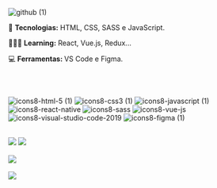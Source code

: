 
![github (1)](https://user-images.githubusercontent.com/97412434/178117359-90339ecf-d9b2-4c15-b1a6-dcba891f9e92.svg)




<p align="left">
 🦄 <strong> Tecnologias:</strong> HTML, CSS, SASS e JavaScript.
</p>
<p align="left">
👩🏻‍💻 <strong>Learning:</strong> React, Vue.js, Redux...
</p>
<p align="left">
💻 <strong>Ferramentas: </strong>VS Code e Figma.
</p>
<br>

<br>

   ![icons8-html-5 (1)](https://user-images.githubusercontent.com/97412434/155586433-60a6dfe2-28ac-4f4d-ac0d-8bd1262ee9ff.svg)
![icons8-css3 (1)](https://user-images.githubusercontent.com/97412434/155586627-c3078866-833f-4022-90bb-a5133cce86c7.svg)
![icons8-javascript (1)](https://user-images.githubusercontent.com/97412434/155586786-f8c5df76-d1e9-4f08-b0ff-8663ce6a1d4c.svg)
![icons8-react-native](https://user-images.githubusercontent.com/97412434/155586906-bfdcc02f-5e70-401b-a305-4aec0f03bd76.svg)
![icons8-sass](https://user-images.githubusercontent.com/97412434/155587006-0046e85c-58a0-4143-b555-f6b0e2275d01.svg)
![icons8-vue-js](https://user-images.githubusercontent.com/97412434/171059244-10869bc4-43da-4bee-9be8-ab3eb3089eaa.svg)
![icons8-visual-studio-code-2019](https://user-images.githubusercontent.com/97412434/155587257-0660de9b-6318-4178-9904-cacaa9259c6c.svg)
![icons8-figma (1)](https://user-images.githubusercontent.com/97412434/155587393-11c563c0-8d83-4b8c-acba-8acaec1d528f.svg)

   
<br>
 <a href="https://www.linkedin.com/in/itsrafa/" target="_blank"><img src="https://img.shields.io/badge/-LinkedIn-%230077B5?style=for-the-badge&logo=linkedin&logoColor=white" target="_blank"></a> 
 <a href="https://instagram.com/itsrasfa" target="_blank"><img src="https://img.shields.io/badge/-Instagram-%23E4405F?style=for-the-badge&logo=instagram&logoColor=white" target="_blank"></a>
 <br>
 <br>
<div>
  <a href="https://github.com/itsrasfa">
  <img src="https://github-readme-stats.vercel.app/api?username=itsrasfa&show_icons=true&theme=tokyonight&include_all_commits=true&count_private=true"/><br><br>
  <img src="https://github-readme-stats.vercel.app/api/top-langs/?username=itsrasfa&hide=html&layout=compact&langs_count=7&theme=tokyonight"/>
</div>

<br>
 




